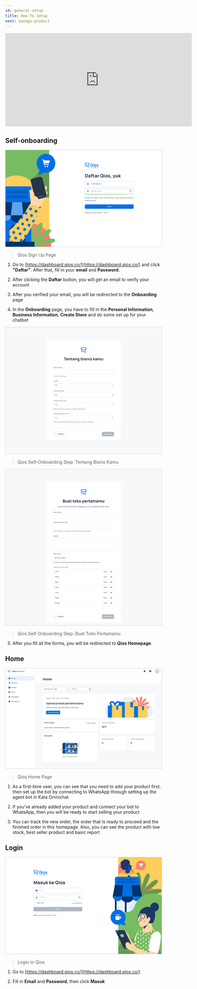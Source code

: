 ```yaml
---
id: general-setup
title: How To Setup
next: manage-product
---
```


<iframe width="600" height="300" src="https://www.youtube.com/embed/eFWbrAObOXg?list=PLy86Ve1I7c3iZrOzmqE16D0ZVIjoDFRQw" title="YouTube video player" frameborder="0" allow="accelerometer; autoplay; clipboard-write; encrypted-media; gyroscope; picture-in-picture" allowfullscreen></iframe>

## Self-onboarding

![Qios illustration](./images/image1.png)

> Qios Sign Up Page

1. Go to [https://dashboard.qios.co/](https://dashboard.qios.co/) and click **"Daftar"**. After that, fill in your **email** and **Password.**

2. After clicking the **Daftar** button, you will get an email to verify your account

3. After you verified your email, you will be redirected to the **Onboarding** page

4. In the **Onboarding** page, you have to fill in the **Personal Information**, **Business Information**, **Create Store** and do some set up for your chatbot

![Qios illustration](./images/image2.png)

> Qios Self-Onboarding Step: Tentang Bisnis Kamu

![Qios illustration](./images/image3.png)

> Qios Self-Onboarding Step: Buat Toko Pertamamu

5. After you fill all the forms, you will be redirected to **Qios Homepage**.

## Home

![Qios illustration](./images/image4.png)

> Qios Home Page

1. As a first-time user, you can see that you need to add your product first, then set up the bot by connecting to WhatsApp through setting up the agent bot in Kata Omnichat

2. If you’ve already added your product and connect your bot to WhatsApp, then you will be ready to start selling your product

3. You can track the new order, the order that is ready to proceed and the finished order in this homepage. Also, you can see the product with low stock, best seller product and basic report

## Login

![Qios illustration](./images/image5.png)

> Login to Qios

1. Go to [https://dashboard.qios.co/](https://dashboard.qios.co/)

2. Fill in **Email** and **Password**, then click **Masuk**
